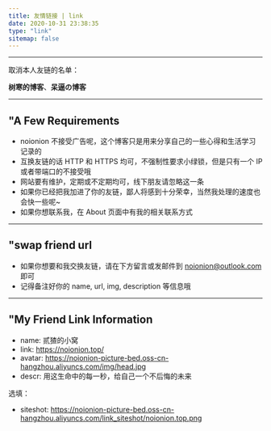 ```yaml
---
title: 友情链接 | link
date: 2020-10-31 23:38:35
type: "link"
sitemap: false
---
```


--------

取消本人友链的名单：

**树寒的博客**、**呆逼の博客**

--------

## "A Few Requirements

* noionion 不接受广告呢，这个博客只是用来分享自己的一些心得和生活学习记录的
* 互换友链的话 HTTP 和 HTTPS 均可，不强制性要求小绿锁，但是只有一个 IP 或者带端口的不接受哦
* 网站要有维护，定期或不定期均可，线下朋友请忽略这一条
* 如果你已经把我加进了你的友链，鄙人将感到十分荣幸，当然我处理的速度也会快一些呢~
* 如果你想联系我，在 About 页面中有我的相关联系方式

--------

## "swap friend url

* 如果你想要和我交换友链，请在下方留言或发邮件到 noionion@outlook.com 即可
* 记得备注好你的 name, url, img, description 等信息哦
  
--------

## "My Friend Link Information

* name: 贰猹的小窝
* link: https://noionion.top/
* avatar: https://noionion-picture-bed.oss-cn-hangzhou.aliyuncs.com/img/head.jpg
* descr: 用这生命中的每一秒，给自己一个不后悔的未来

选填：
* siteshot: https://noionion-picture-bed.oss-cn-hangzhou.aliyuncs.com/link_siteshot/noionion.top.png